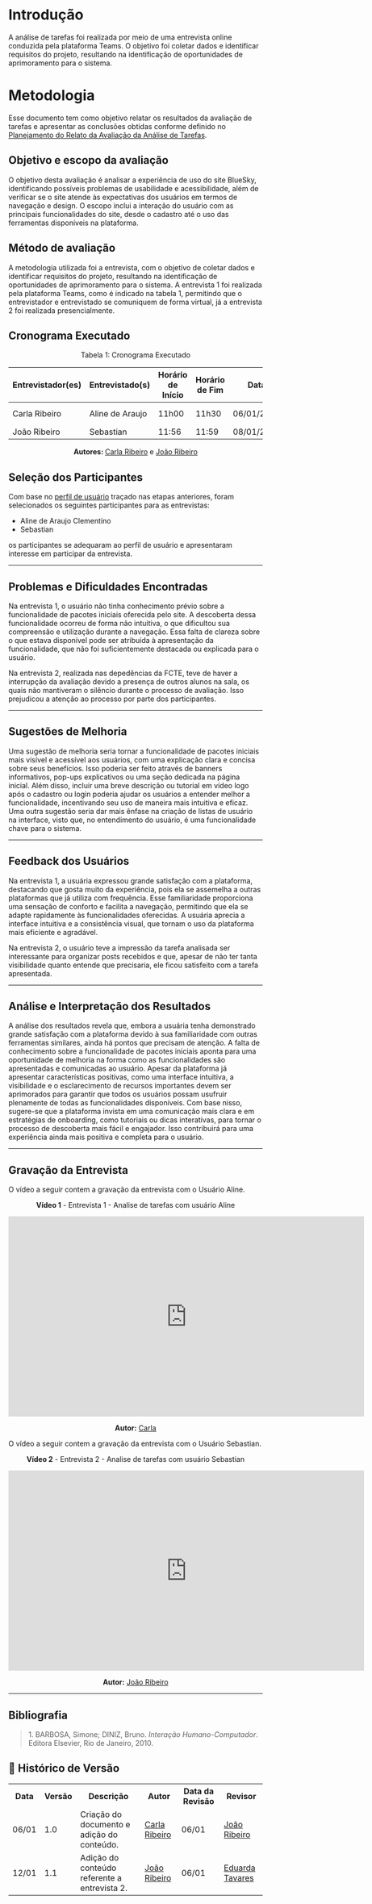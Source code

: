 # Introdução

A análise de tarefas foi realizada por meio de uma entrevista online conduzida pela plataforma Teams. O objetivo foi coletar dados e identificar requisitos do projeto, resultando na identificação de oportunidades de aprimoramento para o sistema.

# Metodologia

Esse documento tem como objetivo relatar os resultados da avaliação de tarefas e apresentar as conclusões obtidas conforme definido no [Planejamento do Relato da Avaliação da Análise de Tarefas](../Nivel1/AnaliseTarefas/relato.md).

## Objetivo e escopo da avaliação

O objetivo desta avaliação é analisar a experiência de uso do site BlueSky, identificando possíveis problemas de usabilidade e acessibilidade, além de verificar se o site atende às expectativas dos usuários em termos de navegação e design. O escopo inclui a interação do usuário com as principais funcionalidades do site, desde o cadastro até o uso das ferramentas disponíveis na plataforma.

## Método de avaliação

A metodologia utilizada foi a entrevista, com o objetivo de coletar dados e identificar requisitos do projeto, resultando na identificação de oportunidades de aprimoramento para o sistema. A entrevista 1 foi realizada pela plataforma Teams, como é indicado na tabela 1, permitindo que o entrevistador e entrevistado se comuniquem de forma virtual, já a entrevista 2 foi realizada presencialmente.

## Cronograma Executado

<center>

<p style="text-align: center">Tabela 1: Cronograma Executado</p>

| Entrevistador(es)           | Entrevistado(s)             | Horário de Início | Horário de Fim | Data       | Local           |
| --------------------------- | --------------------------- | ----------------- | -------------- | ---------- | --------------- |
| Carla Ribeiro               | Aline de Araujo             | 11h00             | 11h30          | 06/01/2025 | Plataforma Teams |
| João Ribeiro                | Sebastian                   | 11:56             | 11:59          | 08/01/2025 | FCTE - S6 |


<p align="center"><b>Autores: </b><a href="https://github.com/ccarlaa">Carla Ribeiro</a> e <a href="https://github.com/Joa0V">João Ribeiro</a></p>

</center>

## Seleção dos Participantes

Com base no [perfil de usuário](../../AnaliseRequisitos/Resultado.md) traçado nas etapas anteriores, foram selecionados os seguintes participantes para as entrevistas:

- Aline de Araujo Clementino
- Sebastian

os participantes se adequaram ao perfil de usuário e apresentaram interesse em participar da entrevista.

---

## Problemas e Dificuldades Encontradas

Na entrevista 1, o usuário não tinha conhecimento prévio sobre a funcionalidade de pacotes iniciais oferecida pelo site. A descoberta dessa funcionalidade ocorreu de forma não intuitiva, o que dificultou sua compreensão e utilização durante a navegação. Essa falta de clareza sobre o que estava disponível pode ser atribuída à apresentação da funcionalidade, que não foi suficientemente destacada ou explicada para o usuário.

Na entrevista 2, realizada nas depedências da FCTE, teve de haver a interrupção da avaliação devido a presença de outros alunos na sala, os quais não mantiveram o silêncio durante o processo de avaliação. Isso prejudicou a atenção ao processo por parte dos participantes.

---

## Sugestões de Melhoria

Uma sugestão de melhoria seria tornar a funcionalidade de pacotes iniciais mais visível e acessível aos usuários, com uma explicação clara e concisa sobre seus benefícios. Isso poderia ser feito através de banners informativos, pop-ups explicativos ou uma seção dedicada na página inicial. Além disso, incluir uma breve descrição ou tutorial em vídeo logo após o cadastro ou login poderia ajudar os usuários a entender melhor a funcionalidade, incentivando seu uso de maneira mais intuitiva e eficaz. Uma outra sugestão seria dar mais ênfase na criação de listas de usuário na interface, visto que, no entendimento do usuário, é uma funcionalidade chave para o sistema.

---

## Feedback dos Usuários

Na entrevista 1, a usuária expressou grande satisfação com a plataforma, destacando que gosta muito da experiência, pois ela se assemelha a outras plataformas que já utiliza com frequência. Esse familiaridade proporciona uma sensação de conforto e facilita a navegação, permitindo que ela se adapte rapidamente às funcionalidades oferecidas. A usuária aprecia a interface intuitiva e a consistência visual, que tornam o uso da plataforma mais eficiente e agradável.

Na entrevista 2, o usuário teve a impressão da tarefa analisada ser interessante para organizar posts recebidos e que, apesar de não ter tanta visibilidade quanto entende que precisaria, ele ficou satisfeito com a tarefa apresentada.

---

## Análise e Interpretação dos Resultados

A análise dos resultados revela que, embora a usuária tenha demonstrado grande satisfação com a plataforma devido à sua familiaridade com outras ferramentas similares, ainda há pontos que precisam de atenção. A falta de conhecimento sobre a funcionalidade de pacotes iniciais aponta para uma oportunidade de melhoria na forma como as funcionalidades são apresentadas e comunicadas ao usuário. Apesar da plataforma já apresentar características positivas, como uma interface intuitiva, a visibilidade e o esclarecimento de recursos importantes devem ser aprimorados para garantir que todos os usuários possam usufruir plenamente de todas as funcionalidades disponíveis. Com base nisso, sugere-se que a plataforma invista em uma comunicação mais clara e em estratégias de onboarding, como tutoriais ou dicas interativas, para tornar o processo de descoberta mais fácil e engajador. Isso contribuirá para uma experiência ainda mais positiva e completa para o usuário.

---

## Gravação da Entrevista

O vídeo a seguir contem a gravação da entrevista com o Usuário Aline.

<center>

**Vídeo 1** - Entrevista 1 - Analise de tarefas com usuário Aline

<iframe width="705" height="397" src="https://www.youtube.com/embed/uRkE1PiHlQI" title="hta - execução - grupo 1" frameborder="0" allow="accelerometer; autoplay; clipboard-write; encrypted-media; gyroscope; picture-in-picture; web-share" referrerpolicy="strict-origin-when-cross-origin" allowfullscreen></iframe>

<p align="center"><b>Autor:</b> <a href="https://github.com/ccarlaa">Carla</a></p> 

</center>

O vídeo a seguir contem a gravação da entrevista com o Usuário Sebastian.

<center>

**Vídeo 2** - Entrevista 2 - Analise de tarefas com usuário Sebastian

<iframe width="705" height="397" src="https://www.youtube.com/embed/BnIFl4bBOzI" title="hta - execução - grupo 1" frameborder="0" allow="accelerometer; autoplay; clipboard-write; encrypted-media; gyroscope; picture-in-picture; web-share" referrerpolicy="strict-origin-when-cross-origin" allowfullscreen></iframe>

<p align="center"><b>Autor:</b> <a href="https://github.com/Joa0V">João Ribeiro</a></p> 

</center>

---

## Bibliografia

 > <a name="1"></a> 1. BARBOSA, Simone; DINIZ, Bruno. *Interação Humano-Computador*. Editora Elsevier, Rio de Janeiro, 2010.

## :round_pushpin: Histórico de Versão

<div align="center">
    <table>
        <tr>
            <th>Data</th>
            <th>Versão</th>
            <th>Descrição</th>
            <th>Autor</th>
            <th>Data da Revisão</th>
            <th>Revisor</th>
        </tr>
        <tr>
            <td>06/01</td>
            <td>1.0</td>
            <td>Criação do documento e adição do conteúdo.</td>
            <td><a href="https://github.com/ccarlaa">Carla Ribeiro</a></td>
            <td>06/01</td>
            <td><a href="https://github.com/Joa0V">João Ribeiro</a></td>
        </tr>
        <tr>
            <td>12/01</td>
            <td>1.1</td>
            <td>Adição do conteúdo referente a entrevista 2.</td>
            <td><a href="https://github.com/Joa0V">João Ribeiro</a></td>
            <td>06/01</td>
            <td><a href="https://github.com/erteduarda">Eduarda Tavares</a></td>
        </tr>
    </table>
</div>

